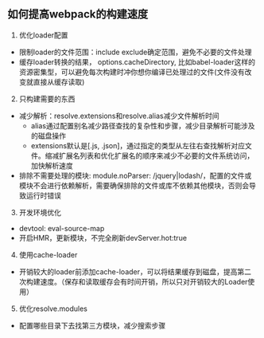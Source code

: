 ## 如何提高webpack的构建速度
1. 优化loader配置
  - 限制loader的文件范围：include exclude确定范围，避免不必要的文件处理
  - 缓存loader转换的结果， options.cacheDirectory, 比如babel-loader这样的资源密集型，可以避免每次构建时冲你想你编译已处理过的文件(文件没有改变就直接从缓存读取)
2. 只构建需要的东西
  - 减少解析：resolve.extensions和resolve.alias减少文件解析时间
    - alias通过配置别名减少路径查找的复杂性和步骤，减少目录解析可能涉及的磁盘操作
    - extensions默认是[.js, .json]，通过指定的类型从左往右查找解析对应文件。缩减扩展名列表和优化扩展名的顺序来减少不必要的文件系统访问，加快解析速度
  - 排除不需要处理的模块: module.noParser: /jquery|lodash/，配置的文件或模块不会进行依赖解析，需要确保排除的文件或库不依赖其他模块，否则会导致运行时错误
3. 开发环境优化
  - devtool: eval-source-map
  - 开启HMR，更新模块，不完全刷新devServer.hot:true
4. 使用cache-loader
  - 开销较大的loader前添加cache-loader，可以将结果缓存到磁盘，提高第二次构建速度。（保存和读取缓存会有时间开销，所以只对开销较大的Loader使用）
5. 优化resolve.modules
  - 配置哪些目录下去找第三方模块，减少搜索步骤